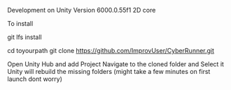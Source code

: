 Development on Unity 
Version 6000.0.55f1 2D core

To install

git lfs install

cd toyourpath
git clone https://github.com/ImprovUser/CyberRunner.git

Open Unity Hub and add Project
Navigate to the cloned folder and Select it
Unity will rebuild the missing folders (might take a few minutes on first launch dont worry)
